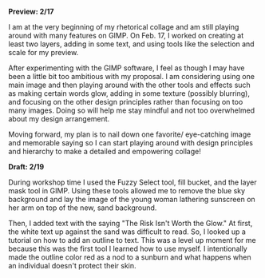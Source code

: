 **Preview: 2/17**  

I am at the very beginning of my rhetorical collage and am still playing around with many features on GIMP. On Feb. 17, I worked on creating at least two layers, adding in some text, and using tools like the selection and scale for my preview. 

After experimenting with the GIMP software, I feel as though I may have been a little bit too ambitious with my proposal. I am considering using one main image and then playing around with the other tools and effects such as making certain words glow, adding in some texture (possibly blurring), and focusing on the other design principles rather than focusing on too many images. Doing so will help me stay mindful and not too overwhelmed about my design arrangement.

Moving forward, my plan is to nail down one favorite/ eye-catching image and memorable saying so I can start playing around with design principles and hierarchy to make a detailed and empowering collage! 

**Draft: 2/19**

During workshop time I used the Fuzzy Select tool, fill bucket, and the layer mask tool in GIMP. Using these tools allowed me to remove the blue sky background and lay the image of the young woman lathering sunscreen on her arm on top of the new, sand background. 

Then, I added text with the saying "The Risk Isn't Worth the Glow." At first, the white text up against the sand was difficult to read. So, I looked up a tutorial on how to add an outline to text. This was a level up moment for me because this was the first tool I learned how to use myself. I intentionally made the outline color red as a nod to a sunburn and what happens when an individual doesn't protect their skin. 